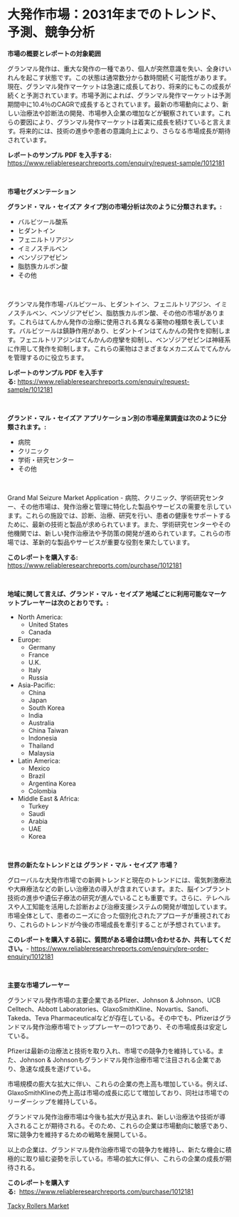 <p><h1>大発作市場：2031年までのトレンド、予測、競争分析</h1></p><p><strong>市場の概要とレポートの対象範囲</strong></p>
<p><p>グランマル発作は、重大な発作の一種であり、個人が突然意識を失い、全身けいれんを起こす状態です。この状態は通常数分から数時間続く可能性があります。現在、グランマル発作マーケットは急速に成長しており、将来的にもこの成長が続くと予測されています。市場予測によれば、グランマル発作マーケットは予測期間中に10.4％のCAGRで成長するとされています。最新の市場動向により、新しい治療法や診断法の開発、市場参入企業の増加などが観察されています。これらの要因により、グランマル発作マーケットは着実に成長を続けていると言えます。将来的には、技術の進歩や患者の意識向上により、さらなる市場成長が期待されています。</p></p>
<p><strong>レポートのサンプル PDF を入手する:</strong> <a href="https://www.reliableresearchreports.com/enquiry/request-sample/1012181">https://www.reliableresearchreports.com/enquiry/request-sample/1012181</a></p>
<p>&nbsp;</p>
<p><strong>市場セグメンテーション</strong></p>
<p><strong>グランド・マル・セイズア タイプ別の市場分析は次のように分類されます。:</strong></p>
<p><ul><li>バルビツール酸系</li><li>ヒダントイン</li><li>フェニルトリアジン</li><li>イミノスチルベン</li><li>ベンゾジアゼピン</li><li>脂肪族カルボン酸</li><li>その他</li></ul></p>
<p>&nbsp;</p>
<p><p>グランマル発作市場-バルビツール、ヒダントイン、フェニルトリアジン、イミノスチルベン、ベンゾジアゼピン、脂肪族カルボン酸、その他の市場があります。これらはてんかん発作の治療に使用される異なる薬物の種類を表しています。バルビツールは鎮静作用があり、ヒダントインはてんかんの発作を抑制します。フェニルトリアジンはてんかんの痙攣を抑制し、ベンゾジアゼピンは神経系に作用して発作を抑制します。これらの薬物はさまざまなメカニズムでてんかんを管理するのに役立ちます。</p></p>
<p><strong>レポートのサンプル PDF を入手する:</strong>&nbsp;<a href="https://www.reliableresearchreports.com/enquiry/request-sample/1012181">https://www.reliableresearchreports.com/enquiry/request-sample/1012181</a></p>
<p>&nbsp;</p>
<p><strong> グランド・マル・セイズア アプリケーション別の市場産業調査は次のように分類されます。:</strong></p>
<p><ul><li>病院</li><li>クリニック</li><li>学術・研究センター</li><li>その他</li></ul></p>
<p>&nbsp;</p>
<p><p>Grand Mal Seizure Market Application - 病院、クリニック、学術研究センター、その他市場は、発作治療と管理に特化した製品やサービスの需要を示しています。これらの施設では、診断、治療、研究を行い、患者の健康をサポートするために、最新の技術と製品が求められています。また、学術研究センターやその他機関では、新しい発作治療法や予防策の開発が進められています。これらの市場では、革新的な製品やサービスが重要な役割を果たしています。</p></p>
<p><strong>このレポートを購入する:</strong>&nbsp; <a href="https://www.reliableresearchreports.com/purchase/1012181">https://www.reliableresearchreports.com/purchase/1012181</a></p>
<p>&nbsp;</p>
<p><strong>地域に関して言えば、グランド・マル・セイズア 地域ごとに利用可能なマーケットプレーヤーは次のとおりです。:</strong></p>
<p><ul>
    <li>
        North America:
        <ul>
            <li>United States</li>
            <li>Canada</li>
        </ul>
    </li>
    <li>
        Europe:
        <ul>
            <li>Germany</li>
            <li>France</li>
            <li>U.K.</li>
            <li>Italy</li>
            <li>Russia</li>
        </ul>
    </li>
    <li>
        Asia-Pacific:
        <ul>
            <li>China</li>
            <li>Japan</li>
            <li>South Korea</li>
            <li>India</li>
            <li>Australia</li>
            <li>China Taiwan</li>
            <li>Indonesia</li>
            <li>Thailand</li>
            <li>Malaysia</li>
        </ul>
    </li>
    <li>
        Latin America:
        <ul>
            <li>Mexico</li>
            <li>Brazil</li>
            <li>Argentina Korea</li>
            <li>Colombia</li>
        </ul>
    </li>
    <li>
        Middle East & Africa:
        <ul>
            <li>Turkey</li>
            <li>Saudi</li>
            <li>Arabia</li>
            <li>UAE</li>
            <li>Korea</li>
        </ul>
    </li>
    </ul></p>
<p>&nbsp;</p>
<p><strong>世界の新たなトレンドとは グランド・マル・セイズア 市場？</strong></p>
<p><p>グローバルな大発作市場での新興トレンドと現在のトレンドには、電気刺激療法や大麻療法などの新しい治療法の導入が含まれています。また、脳インプラント技術の進歩や遺伝子療法の研究が進んでいることも重要です。さらに、テレヘルスや人工知能を活用した診断および治療支援システムの開発が増加しています。市場全体として、患者のニーズに合った個別化されたアプローチが重視されており、これらのトレンドが今後の市場成長を牽引することが予想されています。</p></p>
<p><strong>このレポートを購入する前に、質問がある場合は問い合わせるか、共有してください。</strong>- <a href="https://www.reliableresearchreports.com/enquiry/pre-order-enquiry/1012181">https://www.reliableresearchreports.com/enquiry/pre-order-enquiry/1012181</a></p>
<p>&nbsp;</p>
<p><strong>主要な市場プレーヤー</strong></p>
<p><p>グランドマル発作市場の主要企業であるPfizer、Johnson & Johnson、UCB Celltech、Abbott Laboratories、GlaxoSmithKline、Novartis、Sanofi、Takeda、Teva Pharmaceuticalなどが存在している。その中でも、Pfizerはグランドマル発作治療市場でトッププレーヤーの1つであり、その市場成長は安定している。</p><p>Pfizerは最新の治療法と技術を取り入れ、市場での競争力を維持している。また、Johnson & Johnsonもグランドマル発作治療市場で注目される企業であり、急速な成長を遂げている。</p><p>市場規模の膨大な拡大に伴い、これらの企業の売上高も増加している。例えば、GlaxoSmithKlineの売上高は市場の成長に応じて増加しており、同社は市場でのリーダーシップを維持している。</p><p>グランドマル発作治療市場は今後も拡大が見込まれ、新しい治療法や技術が導入されることが期待される。そのため、これらの企業は市場動向に敏感であり、常に競争力を維持するための戦略を展開している。</p><p>以上の企業は、グランドマル発作治療市場での競争力を維持し、新たな機会に積極的に取り組む姿勢を示している。市場の拡大に伴い、これらの企業の成長が期待される。</p></p>
<p><strong>このレポートを購入する:</strong>&nbsp;&nbsp;<a href="https://www.reliableresearchreports.com/purchase/1012181">https://www.reliableresearchreports.com/purchase/1012181</a></p>
<p><p><a href="https://github.com/santosh758595/Market-Research-Report-List-3/blob/main/tacky-rollers-market.md">Tacky Rollers Market</a></p></p>